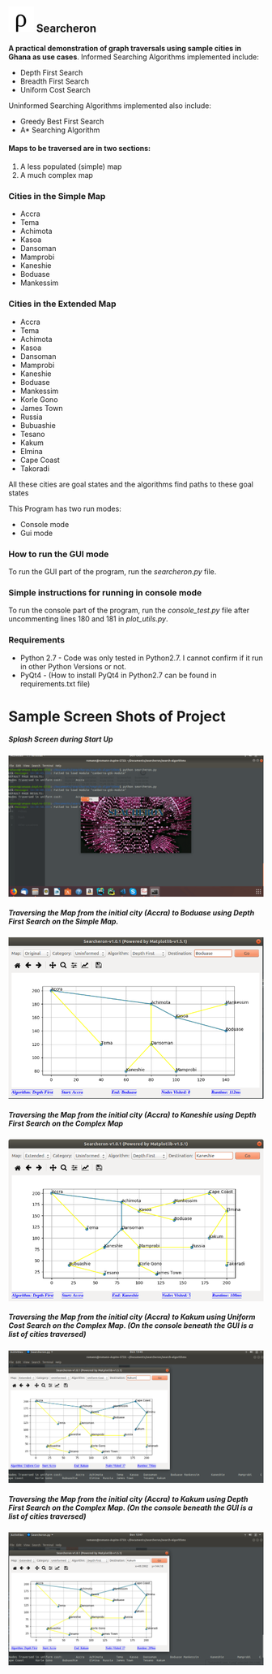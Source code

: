 ## ![Searcheron Logo](icons/logo.png) Searcheron
**A practical demonstration of graph traversals using sample cities in Ghana as use cases**.
Informed Searching Algorithms implemented include:
* Depth First Search
* Breadth First Search
* Uniform Cost Search

Uninformed Searching Algorithms implemented also include:
* Greedy Best First Search
* A* Searching Algorithm

#### Maps to be traversed are in two sections:
1. A less populated (simple) map
2. A much complex map

### Cities in the Simple Map
* Accra
* Tema
* Achimota
* Kasoa
* Dansoman
* Mamprobi
* Kaneshie
* Boduase
* Mankessim

### Cities in the Extended Map
* Accra
* Tema
* Achimota
* Kasoa
* Dansoman
* Mamprobi
* Kaneshie
* Boduase
*  Mankessim
*  Korle Gono
*  James Town
* Russia
* Bubuashie
* Tesano
* Kakum
* Elmina
* Cape Coast
* Takoradi

All these cities are goal states and the algorithms find paths to these goal states

This Program has two run modes: 
* Console mode
* Gui mode

### How  to run the GUI mode
To run the GUI part of the program, run the *searcheron.py* file.
### Simple instructions for running in console mode
To run the console part of the program, run the *console_test.py* file after uncommenting lines 180 and 181 in *plot_utils.py*.

### Requirements
* Python 2.7 - Code was only tested in Python2.7. I cannot confirm if it run in other Python Versions or not.
* PyQt4 - (How to install PyQt4 in Python2.7 can be found in requirements.txt file)

# Sample Screen Shots of Project
##### Splash Screen during Start Up
![Splash Screen](shots/splash_screen.png)

##### Traversing the Map from the initial city (Accra) to Boduase using Depth First Search on the Simple Map.
![Boduase Using Depth First Search](shots/original_depth_first.png)

##### Traversing the Map from the initial city (Accra) to Kaneshie using Depth First Search on the Complex Map
![Accra using Depth First Search](shots/extended_kaneshie_traversal_depth.png)

##### Traversing the Map from the initial city (Accra) to Kakum using Uniform Cost Search on the Complex Map. (On the console beneath the GUI is a list of cities traversed)
![Accra using Depth First Search](shots/extended_1_uniform_traversals.png)

##### Traversing the Map from the initial city (Accra) to Kakum using Depth First Search on the Complex Map. (On the console beneath the GUI is a list of cities traversed)
![Accra using Depth First Search](shots/extended_1_depth_traversal.png)


